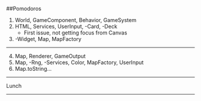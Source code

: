 ##Pomodoros
1. World, GameComponent, Behavior, GameSystem
2. HTML, Services, UserInput, -Card, -Deck
    - First issue, not getting focus from Canvas
3. -Widget, Map, MapFactory
---
4. Map, Renderer, GameOutput
5. Map, -Rng, -Services, Color, MapFactory, UserInput
6. Map.toString...
---

Lunch

---